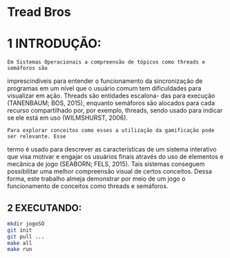 # Tread Bros
 

# 1 INTRODUÇÃO:

    Em Sistemas Operacionais a compreensão de tópicos como threads e semáforos são
imprescindíveis para entender o funcionamento da sincronização de programas em um nível
que o usuário comum tem dificuldades para visualizar em ação. Threads são entidades escalona-
das para execução (TANENBAUM; BOS, 2015), enquanto semáforos são alocados para cada
recurso compartilhado por, por exemplo, threads, sendo usado para indicar se ele está em uso
(WILMSHURST, 2006).


    Para explorar conceitos como esses a utilização da gamificação pode ser relevante. Esse
termo é usado para descrever as características de um sistema interativo que visa motivar e
engajar os usuários finais através do uso de elementos e mecânica de jogo (SEABORN; FELS,
2015). Tais sistemas conseguem possibilitar uma melhor compreensão visual de certos conceitos.
Dessa forma, este trabalho almeja demonstrar por meio de um jogo o funcionamento de conceitos
como threads e semáforos.

## 2 EXECUTANDO:
~~~bash
mkdir jogoSO
git init
git pull ...
make all
make run
~~~